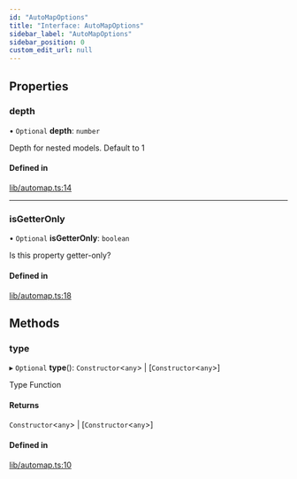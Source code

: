 ```yaml
---
id: "AutoMapOptions"
title: "Interface: AutoMapOptions"
sidebar_label: "AutoMapOptions"
sidebar_position: 0
custom_edit_url: null
---
```


## Properties

### depth

• `Optional` **depth**: `number`

Depth for nested models. Default to 1

#### Defined in

[lib/automap.ts:14](https://github.com/nartc/mapper/blob/efc4cb9d/packages/classes/src/lib/automap.ts#L14)

___

### isGetterOnly

• `Optional` **isGetterOnly**: `boolean`

Is this property getter-only?

#### Defined in

[lib/automap.ts:18](https://github.com/nartc/mapper/blob/efc4cb9d/packages/classes/src/lib/automap.ts#L18)

## Methods

### type

▸ `Optional` **type**(): `Constructor`<`any`\> \| [`Constructor`<`any`\>]

Type Function

#### Returns

`Constructor`<`any`\> \| [`Constructor`<`any`\>]

#### Defined in

[lib/automap.ts:10](https://github.com/nartc/mapper/blob/efc4cb9d/packages/classes/src/lib/automap.ts#L10)
